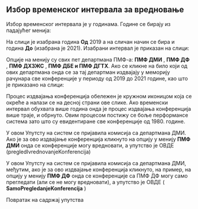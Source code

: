 ## Избор временског интервала за вредновање

Избор временског интервала је у годинама. Године се бирају из падајућег менија:

На слици је изабрана година **Од** 2019 а на сличан начин се бира и година **До** (изабрана је
2021). Изабрани интервал је приказан на слици:


Опције на менију су свих пет департмана ПМФ-а: **ПМФ ДМИ** , **ПМФ ДФ** , **ПМФ ДХЗЖС** ,
**ПМФ ДБЕ и ПМФ ДГТХ**. Ако се кликне на било који од ових департмана онда се за тај
департман издвајају у меморију рачунара све конференције у периоду од 2019 до 2021
године, као што је приказано на слици:

Процес издвајања конференција обележен је кружном иконицом која се окреће а налази
се на десној страни ове слике. Ако временски интервал обухвата више година онда је
процес издвајања конференција више траје, и обрнуто. Овим процесом постижу се боље
перформансе система зато што су евидентиране све конференције од 1980. године.

У овом Упутсту на систем се пријавила комисија са департмана ДМИ. Ако је за ово
издвајање конференција кликнуто на опцију у менију **ПМФ ДМИ** онда се конференције
могу вредновати, а упутство је ОВДЕ (pregledIvrednovanjeKonferencija)

У овом Упутсту на систем се пријавила комисија са департмана ДМИ, међутим, ако је за
ово издвајање конференција кликнуто, на пример, на опцију у менију **ПМФ ДФ** онда се
конференције са ПМФ ДФ могу само прегледати (али се не могу вредновати), а упутство је
ОВДЕ ( **SamoPregledanjeKonferencija** )

Повратак на садржај упутства
